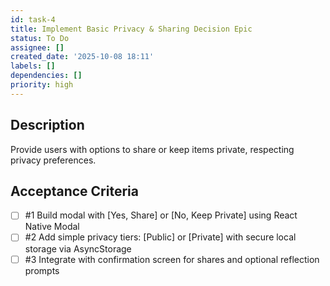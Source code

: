 ```yaml
---
id: task-4
title: Implement Basic Privacy & Sharing Decision Epic
status: To Do
assignee: []
created_date: '2025-10-08 18:11'
labels: []
dependencies: []
priority: high
---
```


## Description

<!-- SECTION:DESCRIPTION:BEGIN -->
Provide users with options to share or keep items private, respecting privacy preferences.
<!-- SECTION:DESCRIPTION:END -->

## Acceptance Criteria
<!-- AC:BEGIN -->
- [ ] #1 Build modal with [Yes, Share] or [No, Keep Private] using React Native Modal
- [ ] #2 Add simple privacy tiers: [Public] or [Private] with secure local storage via AsyncStorage
- [ ] #3 Integrate with confirmation screen for shares and optional reflection prompts
<!-- AC:END -->
